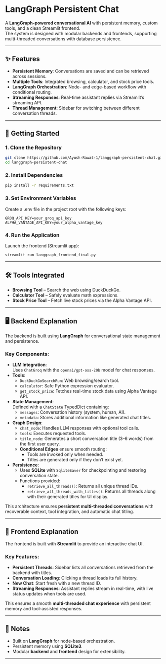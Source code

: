# LangGraph Persistent Chat

A **LangGraph-powered conversational AI** with persistent memory, custom tools, and a clean Streamlit frontend.  
The system is designed with modular backends and frontends, supporting multi-threaded conversations with database persistence.

---

## ✨ Features

- **Persistent Memory**: Conversations are saved and can be retrieved across sessions.
- **Multiple Tools**: Integrated browsing, calculator, and stock price tools.
- **LangGraph Orchestration**: Node- and edge-based workflow with conditional routing.
- **Streaming Responses**: Real-time assistant replies via Streamlit’s streaming API.
- **Thread Management**: Sidebar for switching between different conversation threads.

---

## 🚀 Getting Started

### 1. Clone the Repository
```bash
git clone https://github.com/Ayush-Rawat-1/langgraph-persistent-chat.git
cd langgraph-persistent-chat
```
### 2. Install Dependencies
```bash
pip install -r requirements.txt
```
### 3. Set Environment Variables
Create a .env file in the project root with the following keys:
```env
GROQ_API_KEY=your_groq_api_key
ALPHA_VANTAGE_API_KEY=your_alpha_vantage_key
```
### 4. Run the Application
Launch the frontend (Streamlit app):
```env
streamlit run langgraph_frontend_final.py
```

---

## 🛠 Tools Integrated
- **Browsing Tool** – Search the web using DuckDuckGo.  
- **Calculator Tool** – Safely evaluate math expressions.  
- **Stock Price Tool** – Fetch live stock prices via the Alpha Vantage API.  

---

## 🖥 Backend Explanation

The backend is built using **LangGraph** for conversational state management and persistence.  

### Key Components:
- **LLM Integration**:  
  Uses `ChatGroq` with the `openai/gpt-oss-20b` model for chat responses.  
- **Tools**:  
  - `DuckDuckGoSearchRun`: Web browsing/search tool.  
  - `calculator`: Safe Python expression evaluator.  
  - `get_stock_price`: Fetches real-time stock data using Alpha Vantage API.  
- **State Management**:  
  Defined with a `ChatState` TypedDict containing:  
  - `messages`: Conversation history (system, human, AI).  
  - `metadata`: Stores additional information like generated chat titles.  
- **Graph Design**:  
  - `chat_node`: Handles LLM responses with optional tool calls.  
  - `tools`: Executes requested tools.  
  - `title_node`: Generates a short conversation title (3–6 words) from the first user query.  
  - **Conditional Edges** ensure smooth routing:
    - Tools are invoked only when needed.  
    - Titles are generated only if they don’t exist yet.  
- **Persistence**:  
  - Uses **SQLite** with `SqliteSaver` for checkpointing and restoring conversation state.  
  - Functions provided:
    - `retrieve_all_threads()`: Returns all unique thread IDs.  
    - `retrieve_all_threads_with_titles()`: Returns all threads along with their generated titles for UI display.  

This architecture ensures **persistent multi-threaded conversations** with recoverable context, tool integration, and automatic chat titling.  

---

## 🎨 Frontend Explanation

The frontend is built with **Streamlit** to provide an interactive chat UI.  

### Key Features:
- **Persistent Threads**: Sidebar lists all conversations retrieved from the backend with titles.  
- **Conversation Loading**: Clicking a thread loads its full history.  
- **New Chat**: Start fresh with a new thread ID.  
- **Streaming Responses**: Assistant replies stream in real-time, with live status updates when tools are used.  

This ensures a smooth **multi-threaded chat experience** with persistent memory and tool-assisted responses.  

---

## 📌 Notes
- Built on **LangGraph** for node-based orchestration.  
- Persistent memory using **SQLite3**.
- Modular **backend** and **frontend** design for extensibility.  

---

